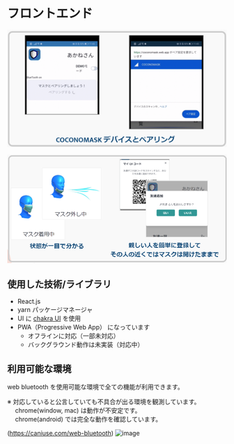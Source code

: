 # フロントエンド

![image](documents/images/pairing-screen.png)

![image](documents/images/cool-features.png)

## 使用した技術/ライブラリ

- React.js
- yarn パッケージマネージャ
- UI に [chakra UI](https://chakra-ui.com/) を使用
- PWA（Progressive Web App） になっています
  - オフラインに対応（一部未対応）
  - バックグラウンド動作は未実装（対応中）

## 利用可能な環境

web bluetooth を使用可能な環境で全ての機能が利用できます。

※ 対応していると公言していても不具合が出る環境を観測しています。  
　 chrome(window, mac) は動作が不安定です。  
　 chrome(android) では完全な動作を確認しています。

(https://caniuse.com/web-bluetooth)
![image](https://user-images.githubusercontent.com/38291975/139562353-580f6dc7-6f92-44c8-b777-cc06cfba3769.png)
